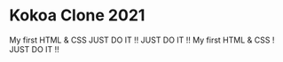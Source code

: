 # Kokoa Clone 2021

My first HTML & CSS JUST DO IT !!
JUST DO IT !!
My first HTML & CSS ! JUST DO IT !!
